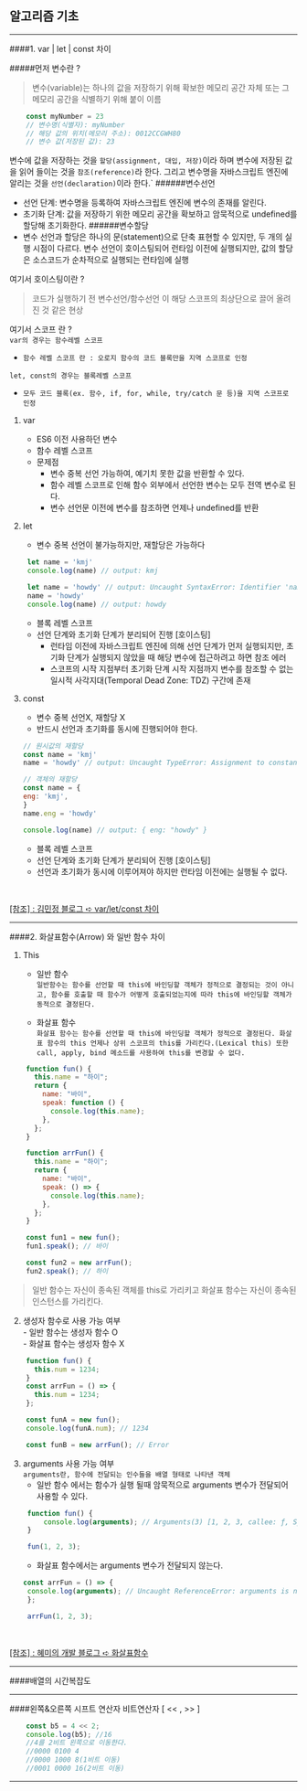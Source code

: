 ## 알고리즘 기초
***

####1. var | let | const 차이

#####먼저 변수란 ?
>변수(variable)는 하나의 값을 저장하기 위해 확보한 메모리 공간 자체 또는 그 메모리 공간을 식별하기 위해 붙이 이름
```javascript
    const myNumber = 23
    // 변수명(식별자): myNumber
    // 해당 값의 위치(메모리 주소): 0012CCGWH80
    // 변수 값(저장된 값): 23
```
변수에 값을 저장하는 것을 `할당(assignment, 대입, 저장)`이라 하며 변수에 저장된 값을 읽어 들이는 것을 `참조(reference)`라 한다. 그리고 변수명을 자바스크립트 엔진에 알리는 것을 `선언(declaration)`이라 한다.`
######변수선언
- 선언 단계: 변수명을 등록하여 자바스크립트 엔진에 변수의 존재를 알린다.
- 초기화 단계: 값을 저장하기 위한 메모리 공간을 확보하고 암묵적으로 undefined를 할당해 초기화한다.
######변수할당
- 변수 선언과 할당은 하나의 문(statement)으로 단축 표현할 수 있지만, 두 개의 실행 시점이 다르다. 변수 선언이 호이스팅되어 런타임 이전에 실행되지만, 값의 할당은 소스코드가 순차적으로 실행되는 런타임에 실행

여기서 호이스팅이란 ? <br>
> 코드가 실행하기 전 변수선언/함수선언 이 해당 스코프의 최상단으로 끌어 올려진 것 같은 현상

여기서 스코프 란 ?
<br>
`var의 경우는 함수레벨 스코프` <br>
 - `함수 레벨 스코프 란 : 오로지 함수의 코드 블록만을 지역 스코프로 인정`

`let, const의 경우는 블록레벨 스코프` <br>
 - `모두 코드 블록(ex. 함수, if, for, while, try/catch 문 등)을 지역 스코프로 인정`

1. var
    - ES6 이전 사용하던 변수
    - 함수 레벨 스코프
    - 문제점
      - 변수 중복 선언 가능하여, 예기치 못한 값을 반환할 수 있다.
      - 함수 레벨 스코프로 인해 함수 외부에서 선언한 변수는 모두 전역 변수로 된다.
      - 변수 선언문 이전에 변수를 참조하면 언제나 undefined를 반환

2. let
    - 변수 중복 선언이 불가능하지만, 재할당은 가능하다
   ```javascript
    let name = 'kmj'
    console.log(name) // output: kmj

    let name = 'howdy' // output: Uncaught SyntaxError: Identifier 'name' has already been declared
    name = 'howdy'
    console.log(name) // output: howdy
   ```
   - 블록 레벨 스코프
   - 선언 단계와 초기화 단계가 분리되어 진행 [호이스팅]
     - 런타임 이전에 자바스크립트 엔진에 의해 선언 단계가 먼저 실행되지만, 초기화 단계가 실행되지 않았을 때 해당 변수에 접근하려고 하면 참조 에러
     - 스코프의 시작 지점부터 초기화 단계 시작 지점까지 변수를 참조할 수 없는 일시적 사각지대(Temporal Dead Zone: TDZ) 구간에 존재

3. const
    - 변수 중복 선언X, 재할당 X
    - 반드시 선언과 초기화를 동시에 진행되어야 한다.
    ```javascript
   // 원시값의 재할당
    const name = 'kmj'
    name = 'howdy' // output: Uncaught TypeError: Assignment to constant variable.

    // 객체의 재할당
    const name = {
    eng: 'kmj',
    }
    name.eng = 'howdy'

    console.log(name) // output: { eng: "howdy" }
   ```
   - 블록 레벨 스코프
   - 선언 단계와 초기화 단계가 분리되어 진행 [호이스팅]
   - 선언과 초기화가 동시에 이루어져야 하지만 런타임 이전에는 실행될 수 없다.

<br>

[[참조] : 김민정 블로그 ➪ var/let/const 차이](https://www.howdy-mj.me/javascript/var-let-const)
***
####2. 화살표함수(Arrow) 와 일반 함수 차이
1. This
   - 일반 함수 <Br> `일반함수는 함수를 선언할 때 this에 바인딩할 객체가 정적으로 결정되는 것이 아니고,
   함수를 호출할 때 함수가 어떻게 호출되었는지에 따라 this에 바인딩할 객체가 동적으로 결정된다.`

   - 화살표 함수 <br>
   `화살표 함수는 함수를 선언할 때 this에 바인딩할 객체가 정적으로 결정된다.
   화살표 함수의 this 언제나 상위 스코프의 this를 가리킨다.(Lexical this)
   또한 call, apply, bind 메소드를 사용하여 this를 변경할 수 없다.`

```javascript
    function fun() {
      this.name = "하이";
      return {
        name: "바이",
        speak: function () {
          console.log(this.name);
        },
      };
    }

    function arrFun() {
      this.name = "하이";
      return {
        name: "바이",
        speak: () => {
          console.log(this.name);
        },
      };
    }

    const fun1 = new fun();
    fun1.speak(); // 바이

    const fun2 = new arrFun();
    fun2.speak(); // 하이
```
>일반 함수는 자신이 종속된 객체를 this로 가리키고 화살표 함수는 자신이 종속된 인스턴스를 가리킨다.

 2. 생성자 함수로 사용 가능 여부
 <br> - 일반 함수는 생성자 함수 O
 <br> - 화살표 함수는 생성자 함수 X
```javascript
    function fun() {
      this.num = 1234;
    }
    const arrFun = () => {
      this.num = 1234;
    };

    const funA = new fun();
    console.log(funA.num); // 1234

    const funB = new arrFun(); // Error
```
3. arguments 사용 가능 여부 <br>
`arguments란, 함수에 전달되는 인수들을 배열 형태로 나타낸 객체`
    - 일반 함수 에서는 함수가 실행 될때 암묵적으로 arguments 변수가 전달되어 사용할 수 있다.
   ```javascript
    function fun() {
        console.log(arguments); // Arguments(3) [1, 2, 3, callee: ƒ, Symbol(Symbol.iterator): ƒ]
    }

    fun(1, 2, 3);
   ```
    - 화살표 함수에서는 arguments 변수가 전달되지 않는다.
   ```javascript
   const arrFun = () => {
    console.log(arguments); // Uncaught ReferenceError: arguments is not defined
    };

    arrFun(1, 2, 3);
   ```
<br>

[[참조] : 혜미의 개발 블로그 ➪ 화살표함수](https://hhyemi.github.io/2021/06/09/arrow.html)
***
####배열의 시간복잡도

***
####왼쪽&오른쪽 시프트 연산자
비트연산자 [ << ,  >> ]
```javascript
    const b5 = 4 << 2;
    console.log(b5); //16
    //4를 2비트 왼쪽으로 이동한다.
    //0000 0100 4
    //0000 1000 8(1비트 이동)
    //0001 0000 16(2비트 이동)
```

***
<br>
<br>
<br>


